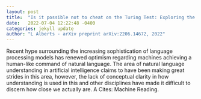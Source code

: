 ```yaml
---
layout: post
title:  "Is it possible not to cheat on the Turing Test: Exploring the potential and challenges for true natural language understanding by computers"
date:   2022-07-04 12:22:48 -0400
categories: jekyll update
author: "L Alberts - arXiv preprint arXiv:2206.14672, 2022"
---
```

Recent hype surrounding the increasing sophistication of language processing models has renewed optimism regarding machines achieving a human-like command of natural language. The area of natural language understanding in artificial intelligence claims to have been making great strides in this area, however, the lack of conceptual clarity in how understanding is used in this and other disciplines have made it difficult to discern how close we actually are. A  Cites: Machine Reading.